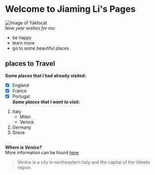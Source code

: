 # Welcome to Jiaming Li's Pages
![Image of Yaktocat](https://octodex.github.com/images/yaktocat.png) \
*New year wishes for me:*
* be happy
* learn more
* go to some beautiful places

## places to Travel
**Some places that I had already visited:**
- [x] England
- [x] France
- [x] Portugal 
\
***Some places that I want to visit:***
1. Italy
   - Milan
   - Venice
2. Germany
3. Grace

\
***Where is Venice?***
\
More information can be found [here](https://en.wikipedia.org/wiki/Venice)
>Venice is a city in northeastern Italy and the capital of the Veneto region.

